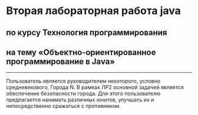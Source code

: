 # Вторая лабораторная работа java
## по курсу Технология программирования
## на тему «Объектно-ориентированное программирование в Java»
***
Пользователь является руководителем некоторого, условно
средневекового, Города N. В рамках ЛР2 основной задачей является
обеспечение безопасности города. Для этого пользователю предлагается
нанимать различных юнитов, улучшать их и непосредственно сражаться с
противником.
